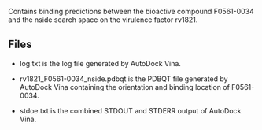 Contains binding predictions between the bioactive compound F0561-0034 and the nside search space on the virulence factor rv1821.

## Files

- log.txt is the log file generated by AutoDock Vina.

- rv1821_F0561-0034_nside.pdbqt is the PDBQT file generated by AutoDock Vina containing the orientation and binding location of F0561-0034.

- stdoe.txt is the combined STDOUT and STDERR output of AutoDock Vina.

